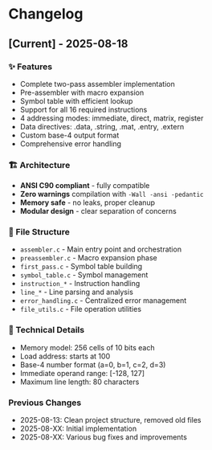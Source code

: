 # Changelog

## [Current] - 2025-08-18

### ✨ Features
- Complete two-pass assembler implementation
- Pre-assembler with macro expansion
- Symbol table with efficient lookup
- Support for all 16 required instructions
- 4 addressing modes: immediate, direct, matrix, register
- Data directives: .data, .string, .mat, .entry, .extern
- Custom base-4 output format
- Comprehensive error handling

### 🏗️ Architecture
- **ANSI C90 compliant** - fully compatible
- **Zero warnings** compilation with `-Wall -ansi -pedantic`
- **Memory safe** - no leaks, proper cleanup
- **Modular design** - clear separation of concerns

### 📁 File Structure
- `assembler.c` - Main entry point and orchestration
- `preassembler.c` - Macro expansion phase
- `first_pass.c` - Symbol table building
- `symbol_table.c` - Symbol management
- `instruction_*` - Instruction handling
- `line_*` - Line parsing and analysis
- `error_handling.c` - Centralized error management
- `file_utils.c` - File operation utilities

### 🎯 Technical Details
- Memory model: 256 cells of 10 bits each
- Load address: starts at 100
- Base-4 number format (a=0, b=1, c=2, d=3)
- Immediate operand range: [-128, 127]
- Maximum line length: 80 characters

### Previous Changes
- 2025-08-13: Clean project structure, removed old files
- 2025-08-XX: Initial implementation
- 2025-08-XX: Various bug fixes and improvements

